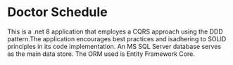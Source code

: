 # Doctor Schedule

This is a .net 8 application that employes a CQRS approach using the DDD pattern.The application encourages best practices and  isadhering to SOLID principles in its code implementation. An MS SQL Server database serves as the main data store. The ORM used is Entity Framework Core.
